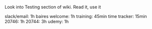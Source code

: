 Look into Testing section of wiki. Read it, use it


slack/email: 1h
baires welcome: 1h
training: 45min
time tracker: 15min
20746: 1h
20744: 3h
udemy: 1h
